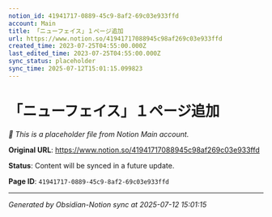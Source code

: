 ```yaml
---
notion_id: 41941717-0889-45c9-8af2-69c03e933ffd
account: Main
title: 「ニューフェイス」１ページ追加
url: https://www.notion.so/41941717088945c98af269c03e933ffd
created_time: 2023-07-25T04:55:00.000Z
last_edited_time: 2023-07-25T04:55:00.000Z
sync_status: placeholder
sync_time: 2025-07-12T15:01:15.099823
---
```


# 「ニューフェイス」１ページ追加

*🔄 This is a placeholder file from Notion Main account.*

**Original URL**: https://www.notion.so/41941717088945c98af269c03e933ffd

**Status**: Content will be synced in a future update.

**Page ID**: `41941717-0889-45c9-8af2-69c03e933ffd`

---

*Generated by Obsidian-Notion sync at 2025-07-12 15:01:15*
